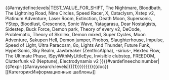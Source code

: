 {{#arraydefine:levels|TEST_VALUE_FOR_SHIFT,
The Nightmare,
Bloodbath,
The Lightning Road,
Nine Circles,
Speed Racer,
X,
Cataclysm,
Xstep v2,
Platinum Adventure,
Laser Room,
Extinction,
Death Moon,
Supersonic,
YStep,
Bloodlust,
Crescendo,
Sonic Wave,
Yatagarasu,
Dear Nostalgists,
Sidestep,
Buck Force,
Demon park,
Theory of every v2,
DeCode,
Problematic,
Theory of Skrillex,
Demon mixed,
Super Cycles,
Moon Adventure,
Sakupen Hell,
Demon jumper,
Phobos,
Slaughterhouse,
Impulse,
Speed of Light,
Ultra Paracosm,
8o,
Lights And Thunder,
Future Funk,
HyperSonic,
Sky Realm,
Jawbreaker (ZenthicAlpha),
-sirius-,
Hextec Flow,
The Ultimate Phase,
ISpyWithMyLittleEye,
Invisible clubstep,
FREEDOM,
Clutterfunk v2 (Neptune),
Electrodynamix v2
}}{{#vardefineecho:number|{{#expr:{{#arraysearch:levels|{{{1}}}}}}}}}<noinclude>{{doc}}[[Категория:Информационные шаблоны]]</noinclude>